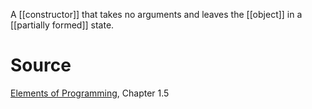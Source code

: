 A [[constructor]] that takes no arguments and leaves the [[object]] in a [[partially formed]] state.

# Source

[Elements of Programming](http://elementsofprogramming.com/eop.pdf), Chapter 1.5